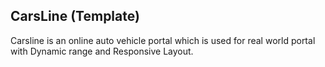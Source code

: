 ## CarsLine (Template)
Carsline is an online auto vehicle portal which is used for real world portal with Dynamic range and Responsive Layout.
